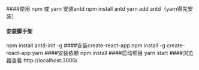 ####使用 npm 或 yarn 安装antd
  npm install antd 
  yarn add antd（yarn得先安装）
#### 安装脚手架
  npm install antd-init -g
####安装create-react-app
  npm install -g create-react-app yarn
####安装依赖
  npm install 
####启动项目
  yarn start
####浏览器查看
  http://localhost:3000/